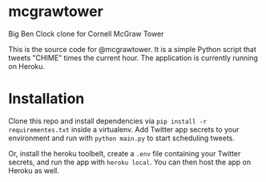 # mcgrawtower
Big Ben Clock clone for Cornell McGraw Tower

This is the source code for @mcgrawtower. It is a simple Python script that tweets "CHIME" times the current hour. The application is currently running on Heroku.

# Installation
Clone this repo and install dependencies via `pip install -r requirementes.txt` inside a virtualenv. Add Twitter app secrets to your environment and run with `python main.py` to start scheduling tweets. 

Or, install the heroku toolbelt, create a `.env` file containing your Twitter secrets, and run the app with `heroku local`. You can then host the app on Heroku as well.
